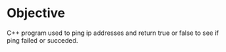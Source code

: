 # Objective

C++ program used to ping ip addresses and return true or false to see if ping failed or succeded.